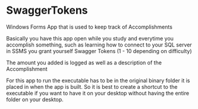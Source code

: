 # SwaggerTokens
Windows Forms App that is used to keep track of Accomplishments


Basically you have this app open while you study and everytime you accomplish something, such as learning how to connect to your SQL server in SSMS you grant yourself 
Swagger Tokens (1 - 10 depending on difficulty)

The amount you added is logged as well as a description of the Accomplishment

For this app to run the executable has to be in the original binary folder it is placed in when the app is built. So it is best to create a shortcut to the executable if you want to have it on your desktop without having the entire folder on your desktop.
